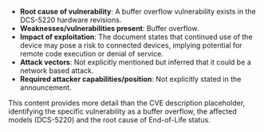 - **Root cause of vulnerability**: A buffer overflow vulnerability exists in the DCS-5220 hardware revisions.
- **Weaknesses/vulnerabilities present**: Buffer overflow.
- **Impact of exploitation**: The document states that continued use of the device may pose a risk to connected devices, implying potential for remote code execution or denial of service.
- **Attack vectors**: Not explicitly mentioned but inferred that it could be a network based attack.
- **Required attacker capabilities/position**: Not explicitly stated in the announcement.

This content provides more detail than the CVE description placeholder, identifying the specific vulnerability as a buffer overflow, the affected models (DCS-5220) and the root cause of End-of-Life status.